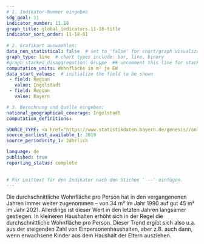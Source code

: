 ```yaml
---
# 1. Indikator-Nummer eingeben 
sdg_goal: 11 
indicator_number: 11.18
graph_title: global_indicators.11-18-title
indicator_sort_order: 11-18-01
 
# 2. Grafikart auswaehlen: 
data_non_statistical: false  # set to 'false' for chart/graph visualization 
graph_type: line  # chart types include: bar, line, binary 
#graph_stacked_disaggregation: Gruppe  ## uncomment this line for stacked bars. eplace 'Geschlecht' with the field of aggregation. 
computation_units: Wohnfläche in m² je EW
data_start_values:  # initialize the field to be shown  
 - field: Region 
   value: Ingolstadt 
 - field: Region 
   value: Bayern 

# 3. Berechnung und Quelle eingeben: 
national_geographical_coverage: Ingolstadt 
computation_definitions: 

SOURCE_TYPE: <a href="https://www.statistikdaten.bayern.de/genesis//online?operation=table&code=31231-003z&bypass=true&levelindex=1&levelid=1680780794247#abreadcrumb"> Bayerisches Landesamt für Statistik</a>  # data source  
source_earliest_available_1: 2019
source_periodicity_1: Jährlich

language: de   
published: true 
reporting_status: complete
 
 
# Für Leittext für den Indikator nach den Stichen '---' einfügen. 
---
```

Die durchschnittliche Wohnfläche pro Person hat in den vergangenenen Jahren immer weiter zugenommen – von 34 m² im Jahr 1990 auf gut 45 m² im Jahr 2021. Allerdings ist dieser Wert in den letzten Jahren langsamer gestiegen. In kleineren Haushalten erhöht sich in der Regel die durchschnittliche Wohnfläche pro Person. Dieser Trend ergibt sich also u.a. aus der steigenden Zahl von Einpersonenhaushalten, aber z.B. auch dann, wenn erwachsene Kinder aus dem Haushalt der Eltern ausziehen. <br>
